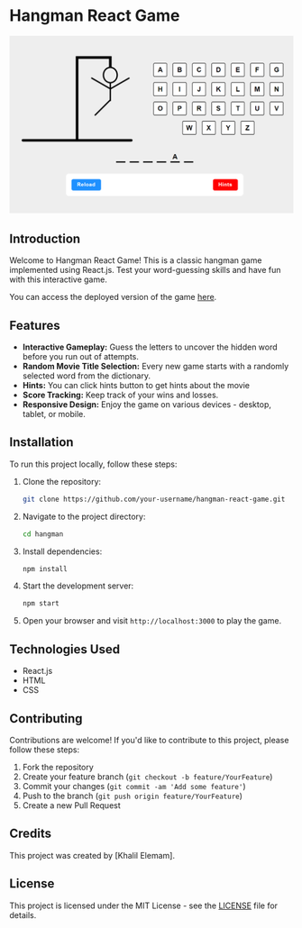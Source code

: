 # Hangman React Game

![Hangman React Game](hangman-react-game-screenshot.png)

## Introduction

Welcome to Hangman React Game! This is a classic hangman game implemented using React.js. Test your word-guessing skills and have fun with this interactive game.

You can access the deployed version of the game [here](https://velvety-clafoutis-e4b17f.netlify.app/).

## Features

- **Interactive Gameplay:** Guess the letters to uncover the hidden word before you run out of attempts.
- **Random Movie Title Selection:** Every new game starts with a randomly selected word from the dictionary.
- **Hints:** You can click hints button to get hints about the movie
- **Score Tracking:** Keep track of your wins and losses.
- **Responsive Design:** Enjoy the game on various devices - desktop, tablet, or mobile.

## Installation

To run this project locally, follow these steps:

1. Clone the repository:

   ```bash
   git clone https://github.com/your-username/hangman-react-game.git
   ```

2. Navigate to the project directory:

   ```bash
   cd hangman
   ```

3. Install dependencies:

   ```bash
   npm install
   ```

4. Start the development server:

   ```bash
   npm start
   ```

5. Open your browser and visit `http://localhost:3000` to play the game.

## Technologies Used

- React.js
- HTML
- CSS

## Contributing

Contributions are welcome! If you'd like to contribute to this project, please follow these steps:

1. Fork the repository
2. Create your feature branch (`git checkout -b feature/YourFeature`)
3. Commit your changes (`git commit -am 'Add some feature'`)
4. Push to the branch (`git push origin feature/YourFeature`)
5. Create a new Pull Request

## Credits

This project was created by [Khalil Elemam].

## License

This project is licensed under the MIT License - see the [LICENSE](LICENSE) file for details.
